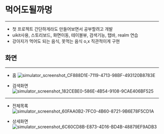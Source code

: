 # 먹어도될까멍

---

- 첫 프로젝트 간단하게라도 만들어보면서 공부할려고 개발
- uikit사용, 스토리보드, 화면이동, 테이블뷰, 검색기능, 탭바, realm 연습
- 강아지가 먹어도 되는 음식, 못먹는 음식 o,x 직관적이게 구현

## 화면

---

- 홈
![simulator_screenshot_CF888D1E-7119-4713-98BF-493120B8783E](https://github.com/user-attachments/assets/b9ffb85c-22f4-4247-97e2-119470d69cdf)



- 검색화면
![simulator_screenshot_182CEBE0-586E-4B54-9108-9CAE406BF525](https://github.com/user-attachments/assets/b8da0bcf-8d42-4a32-8e26-8468611a2dbb)



---

- 전체목록
![simulator_screenshot_60FAA0B2-7FC0-4B60-8721-9B6E78F5CD1A](https://github.com/user-attachments/assets/0a44b3fd-5695-4d57-8dca-7fd2a10827f7)
    

- 상세화면
![simulator_screenshot_6C60CD8B-E873-4D16-BD4B-48879EF9ADB3](https://github.com/user-attachments/assets/739eae9a-b1a8-4ff0-9aae-cd0070d9f59b)

